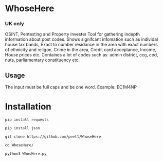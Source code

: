 # WhoseHere
### UK only
OSINT, Pentesting and Property Invester Tool for gathering indepth information about post codes. 
Shows signifcant infomation such as individal house tax bands, Exact to number residance in the area with exact numbers of ethnicity and religon, Crime in the area, Credit card acceptance, Income, House prices etc. 
Containes a lot of codes such as: admin district, ccg, ced, nuts, parliamentary constituency etc.
## Usage
The input must be full caps and be one word. Example: EC1M4NP


# Installation
```
pip install requests

pip install json

git clone https://github.com/peel1/WhoseHere

cd WhoseHere/

python3 WhosHere.py

```




